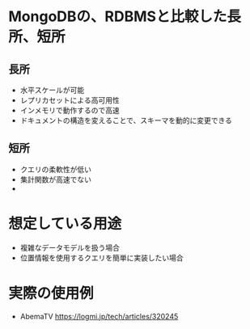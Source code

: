 # MongoDBの、RDBMSと比較した長所、短所

## 長所
- 水平スケールが可能
- レプリカセットによる高可用性
- インメモリで動作するので高速
- ドキュメントの構造を変えることで、スキーマを動的に変更できる


## 短所
- クエリの柔軟性が低い
- 集計関数が高速でない
-

# 想定している用途

- 複雑なデータモデルを扱う場合
- 位置情報を使用するクエリを簡単に実装したい場合

# 実際の使用例
- AbemaTV 
https://logmi.jp/tech/articles/320245



